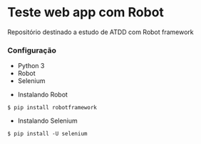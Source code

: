 # Teste web app com Robot

Repositório destinado a estudo de ATDD com Robot framework

### Configuração

- Python 3
- Robot
- Selenium

* Instalando Robot

```
$ pip install robotframework
```

- Instalando Selenium

```
$ pip install -U selenium
```
